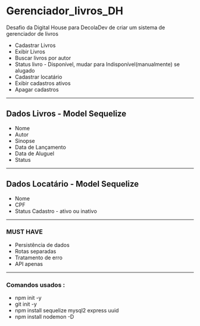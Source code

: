 # Gerenciador_livros_DH
Desafio da Digital House para DecolaDev de criar um sistema de gerenciador de livros 

- Cadastrar Livros 
- Exibir Livros 
- Buscar livros por autor
- Status livro - Disponível, mudar para Indisponível(manualmente) se alugado 
- Cadastrar locatário
- Exibir cadastros ativos 
- Apagar cadastros 
--------------------------------------------------------
## Dados Livros - ModeI Sequelize 

- Nome
- Autor
- Sinopse
- Data de Lançamento
- Data de Aluguel
- Status 

---------------------------------------------------------
## Dados Locatário - Model Sequelize
- Nome
- CPF
- Status Cadastro - ativo ou inativo

---------------------------------------------------------
### MUST HAVE 

- Persistência de dados
- Rotas separadas
- Tratamento de erro
- API apenas

---------------------------------------------------------
### Comandos usados : 
- npm init -y 
- git init -y 
- npm install sequelize mysql2 express uuid
- npm install nodemon -D
